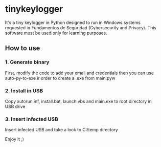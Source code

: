 # tinykeylogger

It's a tiny keylogger in Python designed to run in Windows systems requested in Fundamentos de Seguridad (Cybersecurity and Privacy). This software must be used only for learning purposes.

## How to use

### 1. Generate binary

First, modify the code to add your email and credentials then you can use auto-py-to-exe ir order to create a .exe from main.pyw

### 2. Install in USB

Copy autorun.inf, install.bat, launch.vbs and main.exe to root directory in USB drive

### 3. Insert infected USB

Insert infected USB and take a look to C:\temp directory

Enjoy it ;)


